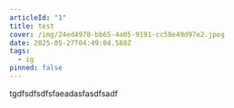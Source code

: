 ```yaml
---
articleId: "1"
title: test
cover: /img/24ed4978-bb65-4a05-9191-cc58e49d97e2.jpeg
date: 2025-05-27T04:49:04.588Z
tags:
  - ig
pinned: false
---
```

t﻿gdfsdfsdfsfaeadasfasdfsadf